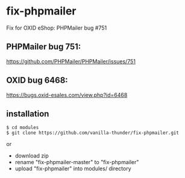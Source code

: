 # fix-phpmailer
Fix for OXID eShop: PHPMailer bug #751

## PHPMailer bug 751:
https://github.com/PHPMailer/PHPMailer/issues/751

## OXID bug 6468:
https://bugs.oxid-esales.com/view.php?id=6468

## installation
    $ cd modules
    $ git clone https://github.com/vanilla-thunder/fix-phpmailer.git
or
 * download zip  
 * rename "fix-phpmailer-master" to "fix-phpmailer"  
 * upload "fix-phpmailer" into modules/ directory
